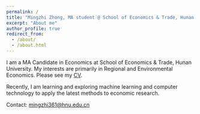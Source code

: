 ```yaml
---
permalink: /
title: "Mingzhi Zhong, MA student @ School of Economics & Trade, Hunan University"
excerpt: "About me"
author_profile: true
redirect_from: 
  - /about/
  - /about.html
---
```


I am a MA Candidate in Economics at School of Economics & Trade, Hunan University. My interests are primarily in Regional and Environmental Economics. Please see my [CV](files/mingzhi361-CV.pdf).

Recently, I am learning and exploring machine learning and computer technology to apply the latest methods to economic research.

Contact: mingzhi361@hnu.edu.cn

